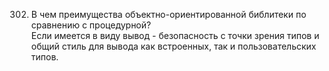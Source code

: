 302. В чем преимущества объектно-ориентированной библитеки по сравнению с процедурной?  
Если имеется в виду вывод - безопасность с точки зрения типов и общий стиль для вывода как встроенных, так и пользовательских типов.
